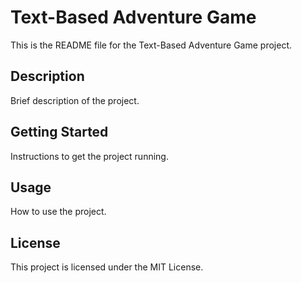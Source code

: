 # Text-Based Adventure Game

This is the README file for the Text-Based Adventure Game project.

## Description

Brief description of the project.

## Getting Started

Instructions to get the project running.

## Usage

How to use the project.

## License

This project is licensed under the MIT License.